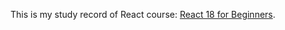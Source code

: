 This is my study record of React course: [React 18 for Beginners](https://codewithmosh.com/p/ultimate-react-part1). 
